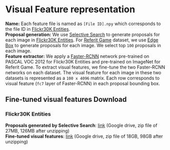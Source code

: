 # Visual Feature representation
**Name:** Each feature file is named as ```[File ID].npy``` which corresponds to the file ID in [Flickr30K Entities](http://web.engr.illinois.edu/~bplumme2/Flickr30kEntities/).<br/>
**Proposal generation:** We use [Selective Search](https://ivi.fnwi.uva.nl/isis/publications/bibtexbrowser.php?key=UijlingsIJCV2013&bib=all.bib) to generate proposals for each image in [Flickr30K Entities](http://web.engr.illinois.edu/~bplumme2/Flickr30kEntities/). For [Referit Game](http://tamaraberg.com/referitgame/) dataset, we use [Edge Box](https://github.com/pdollar/edges) to generate proposals for each image. We select top ```100``` proposals in each image.<br/>
**Feature extractor:** We apply a [Faster-RCNN](https://github.com/endernewton/tf-faster-rcnn) network pre-trained on PASCAL VOC 2012 for Flickr30K Entities and pre-trained on ImageNet for Referit Game. To extract visual features, we fine-tune the two Faster-RCNN networks on each dataset. The visual feature for each image in these two datasets is represented as a ```100 x 4096``` matrix. Each row corresponds to visual feature (```fc7``` layer of Faster-RCNN) in each proposal bounding box.<br/>

## Fine-tuned visual features Download

### Flickr30K Entities

**Proposals generated by Selective Search**: [link](https://drive.google.com/file/d/1ErWcIvu-KkT6i_DWZ54mItc0omEs8kMC/view?usp=sharing) (Google drive, zip file of 27MB, 126MB after unzipping)<br/>
**Fine-tuned visual features**: [link](https://drive.google.com/file/d/1RYQu5AR779H2a3c4V40Y95qQTIbeVZLf/view?usp=sharing) (Google drive, zip file of 18GB, 98GB after unzipping)<br/>